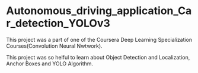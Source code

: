 # Autonomous_driving_application_Car_detection_YOLOv3

This project was a part of one of the Coursera Deep Learning Specialization Courses(Convolution Neural Nwtwork).


This project was so helful to learn about Object Detection and Localization, Anchor Boxes and YOLO Algorithm.
